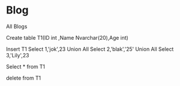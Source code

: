 # Blog
All Blogs

Create table T1(ID int ,Name Nvarchar(20),Age int)

Insert T1
Select 1,'jok',23 Union All
Select 2,'blak','25' Union All
Select 3,'Lily',23
  
Select * from T1

delete from T1
